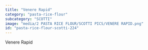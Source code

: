 ```yaml
---
title: "Venere Rapid"
category: "pasta-rice-flour"
subcategory: "SCOTTI"
image: "media/2 PASTA RICE FLOUR/SCOTTI PICS/VENERE RAPID.png"
id: "pasta-rice-flour-scotti-224"
---
```


Venere Rapid
